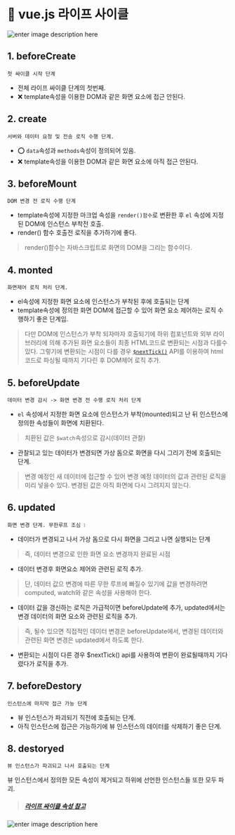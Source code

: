 # 💫 vue.js 라이프 사이클

![enter image description here](https://github.com/gay0ung/TIL_note/blob/master/images/vue/vue-life-cycle.jpg)
 

## 1. beforeCreate
```
첫 싸이클 시작 단계
```
- 전체 라이프 싸이클 단계의 첫번째.
- ❌ template속성을 이용한 DOM과 같은 화면 요소에 접근 안된다.
## 2. create
```
서버와 데이터 요청 및 전송 로직 수행 단계.
```
- ⭕ `data`속성과 `methods`속성이 정의되어 있음.
- ❌ template속성을 이용한 DOM과 같은 화면 요소에 아직 접근 안된다.
## 3. beforeMount
```
DOM 변경 전 로직 수행 단계
```
- template속성에 지정한 마크업 속성을 `render()함수`로 변환한 후 `el` 속성에 지정된 DOM에  인스턴스 부착전 호출.
- render() 함수 호출전 로직을 추가하기에 좋다.

> render()함수는 자바스크립트로 화면의 DOM을 그리는 함수이다.
## 4. monted
```
화면제어 로직 처리 단계.
```
- el속성에 지정한 화면 요소에 인스턴스가 부착된 후에 호출되는 단계
- template속성에 정의한 화면 DOM에 접근할 수 있어 화면 요소 제어하는 로직 수행하기 좋은 단계임.
 > 다만 DOM에 인스턴스가 부착 되자마자 호출되기에 하위 컴포넌트와 외부 라이브러리에 의해 추가된 화면 요소들이 최종 HTML코드로 변환되는 시점과 다를수 있다.
 > 그렇기에 변환되는 시점이 다를 경우 [`$nextTick()`](https://kr.vuejs.org/v2/api/#Vue-nextTick)  API를 이용하여 html 코드로 파싱될 때까지 기다린 후 DOM제어 로직 추가.
## 5. beforeUpdate
```
데이터 변경 감시 -> 화면 변경 전 수행 로직 처리 단계
```
- `el` 속성에서 지정한 화면 요소에 인스턴스가 부착(mounted)되고 난 뒤 인스턴스에 정의한 속성들이 화면에 치환된다.
>	치환된 값은 `$watch`속성으로 감시(데이터 관찰)
- 관찰되고 있는 데이터가 변경되면 가상 돔으로 화면을 다시 그리기 전에 호출되는 단계.
>  변경 예정인 새 데이터에 접근할 수 있어 변경 예정 데이터의 값과 관련된 로직을 미리 넣을수 있다.
>   변경된 값은 아직 화면에 다시 그려지지 않는다.

## 6. updated
```
화면 변경 단계. 무한루프 조심 ❕
```
- 데이터가 변경되고 나서 가상 돔으로 다시 화면을 그리고 나면 실행되는 단계
 > 즉, 데이터 변경으로 인한 화면 요소 변경까지 완료된 시점
 > 
 - 데이터 변경후 화면요소 제어와 관련된 로직 추가.
 > 단, 데이터 값으 변경에 따른 무한 루프에 빠질수 있기에 값을 변경하려면 computed, watch와 같은 속성을 사용해야 한다.

 - 데이터 값을 갱신하는 로직은 가급적이면 beforeUpdate에 추가, updated에서는 변경 데이터의 화면 요소와 관련된 로직을 추가.
> 즉, 될수 있으면 직접적인 데이터 변경은 beforeUpdate에서, 변경된 데이터와 관련된 화면 변경은 updated에서 하도록 한다.

- 변환되는 시점이 다른 경우 $nextTick() api를 사용하여 변환이 완료될때까지 기다렸다가 로직을 추가.

  

## 7. beforeDestory
```
인스턴스에 마지막 접근 가능 단계
```
- 뷰 인스턴스가 파괴되기 직전에 호출되는 단계.
- 아직 인스턴스에 접근은 가능하기에 뷰 인스턴스의 데이터를 삭제하기 좋은 단계.
## 8. destoryed
```
뷰 인스턴스가 파괴되고 나서 호출되는 단계
```
뷰 인스턴스에서 정의한 모든 속성이 제거되고 하위에 선언한 인스턴스들 또한 모두 파괴.

> #####  [라이프 싸이클 속성 참고](https://gruart.tistory.com/183)
![enter image description here](https://kr.vuejs.org/images/lifecycle.png)
